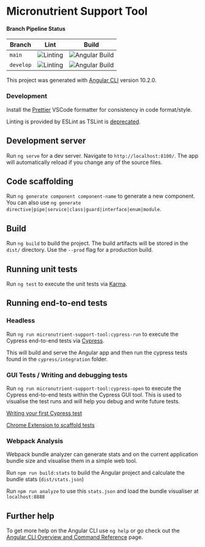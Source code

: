 # Micronutrient Support Tool

#### Branch Pipeline Status

| Branch    | Lint                                                                                                                      | Build                                                                                                                                   |
| --------- | ------------------------------------------------------------------------------------------------------------------------- | --------------------------------------------------------------------------------------------------------------------------------------- |
| `main`    | ![Linting](https://github.com/micronutrientsupport/micronutrient-support-tool/workflows/Linting/badge.svg?branch=main)    | ![Angular Build](https://github.com/micronutrientsupport/micronutrient-support-tool/workflows/Angular%20Build/badge.svg?branch=main)    |
| `develop` | ![Linting](https://github.com/micronutrientsupport/micronutrient-support-tool/workflows/Linting/badge.svg?branch=develop) | ![Angular Build](https://github.com/micronutrientsupport/micronutrient-support-tool/workflows/Angular%20Build/badge.svg?branch=develop) |

This project was generated with [Angular CLI](https://github.com/angular/angular-cli) version 10.2.0.

### Development

Install the [Prettier](https://github.com/prettier/prettier-vscode) VSCode formatter for consistency in code format/style.

Linting is provided by ESLint as TSLint is [deprecated](https://medium.com/palantir/tslint-in-2019-1a144c2317a9).

## Development server

Run `ng serve` for a dev server. Navigate to `http://localhost:8100/`. The app will automatically reload if you change any of the source files.

## Code scaffolding

Run `ng generate component component-name` to generate a new component. You can also use `ng generate directive|pipe|service|class|guard|interface|enum|module`.

## Build

Run `ng build` to build the project. The build artifacts will be stored in the `dist/` directory. Use the `--prod` flag for a production build.

## Running unit tests

Run `ng test` to execute the unit tests via [Karma](https://karma-runner.github.io).

## Running end-to-end tests

### Headless

Run `ng run micronutrient-support-tool:cypress-run` to execute the Cypress end-to-end tests via [Cypress](https://www.cypress.io/).

This will build and serve the Angular app and then run the cypress tests found in the `cypress/integration` folder.

### GUI Tests / Writing and debugging tests

Run `ng run micronutrient-support-tool:cypress-open` to execute the Cypress end-to-end tests within the Cypress GUI tool. This is used to visualise the test runs and will help you debug and write future tests.

[Writing your first Cypress test](https://docs.cypress.io/guides/getting-started/writing-your-first-test.html#Add-a-test-file)

[Chrome Extension to scaffold tests](https://chrome.google.com/webstore/detail/cypress-recorder/glcapdcacdfkokcmicllhcjigeodacab)

### Webpack Analysis

Webpack bundle analyzer can generate stats and on the current application bundle size and visualise them in a simple web tool.

Run `npm run build:stats` to build the Angular project and calculate the bundle stats (`dist/stats.json`)

Run `npm run analyze` to use this `stats.json` and load the bundle visualiser at `localhost:8888`

## Further help

To get more help on the Angular CLI use `ng help` or go check out the [Angular CLI Overview and Command Reference](https://angular.io/cli) page.
